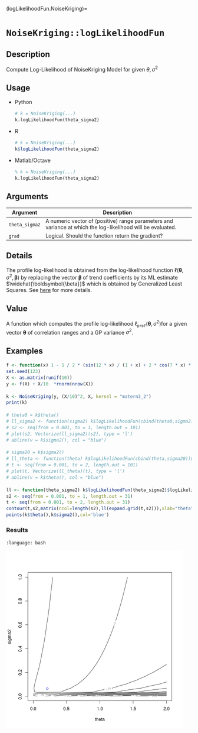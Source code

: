 (logLikelihoodFun.NoiseKriging)=
# `NoiseKriging::logLikelihoodFun`


## Description

Compute Log-Likelihood of NoiseKriging Model for given $\theta,\sigma^2$



## Usage

* Python
    ```python
    # k = NoiseKriging(...)
    k.logLikelihoodFun(theta_sigma2)
    ```
* R
    ```r
    # k = NoiseKriging(...)
    k$logLikelihoodFun(theta_sigma2)
    ```
* Matlab/Octave
    ```octave
    % k = NoiseKriging(...)
    k.logLikelihoodFun(theta_sigma2)
    ```


## Arguments

Argument      |Description
------------- |----------------
`theta_sigma2` |  A numeric vector of (positive) range parameters and variance at which the log-likelihood will be evaluated.
`grad`     |     Logical. Should the function return the gradient?


## Details

The profile log-likelihood is obtained from the log-likelihood
function $\ell(\boldsymbol{\theta},\, \sigma^2, \,
\boldsymbol{\beta})$ by replacing the vector $\boldsymbol{\beta}$ of
trend coefficients by its ML estimate $\widehat{\boldsymbol{\beta}}$
which is obtained by Generalized Least Squares. See [here](SecMLProf)
for more details.

## Value

A function which computes the profile log-likelihood
$\ell_{\texttt{prof}}(\boldsymbol{\theta},\,\sigma^2)$for a given
vector $\boldsymbol{\theta}$ of correlation ranges and a GP variance
$\sigma^2$.


## Examples

```r
f <- function(x) 1 - 1 / 2 * (sin(12 * x) / (1 + x) + 2 * cos(7 * x) * x^5 + 0.7)
set.seed(123)
X <- as.matrix(runif(10))
y <- f(X) + X/10  *rnorm(nrow(X))

k <- NoiseKriging(y, (X/10)^2, X, kernel = "matern3_2")
print(k)

# theta0 = k$theta()
# ll_sigma2 <- function(sigma2) k$logLikelihoodFun(cbind(theta0,sigma2))$logLikelihood
# s2 <- seq(from = 0.001, to = 1, length.out = 101)
# plot(s2, Vectorize(ll_sigma2)(s2), type = 'l')
# abline(v = k$sigma2(), col = "blue")

# sigma20 = k$sigma2()
# ll_theta <- function(theta) k$logLikelihoodFun(cbind(theta,sigma20))$logLikelihood
# t <- seq(from = 0.001, to = 2, length.out = 101)
# plot(t, Vectorize(ll_theta)(t), type = 'l')
# abline(v = k$theta(), col = "blue")

ll <- function(theta_sigma2) k$logLikelihoodFun(theta_sigma2)$logLikelihood
s2 <- seq(from = 0.001, to = 1, length.out = 31)
t <- seq(from = 0.001, to = 2, length.out = 31)
contour(t,s2,matrix(ncol=length(s2),ll(expand.grid(t,s2))),xlab="theta",ylab="sigma2")
points(k$theta(),k$sigma2(),col='blue')
```

### Results
```{literalinclude} ../functions/examples/logLikelihoodFun.NoiseKriging.md.Rout
:language: bash
```
![](../functions/examples/logLikelihoodFun.NoiseKriging.md.png)
